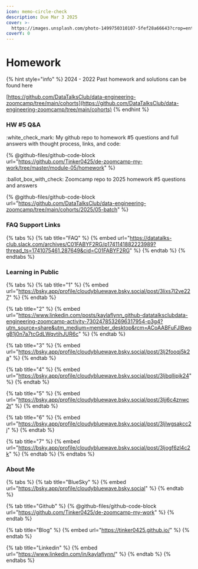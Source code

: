```yaml
---
icon: memo-circle-check
description: Due Mar 3 2025
cover: >-
  https://images.unsplash.com/photo-1499750310107-5fef28a66643?crop=entropy&cs=srgb&fm=jpg&ixid=M3wxOTcwMjR8MHwxfHNlYXJjaHw2fHxzdHVkeSUyMGNvZmZlZXxlbnwwfHx8fDE3Mzc2MDMzMDl8MA&ixlib=rb-4.0.3&q=85
coverY: 0
---
```


# Homework

{% hint style="info" %}
2024 - 2022 Past homework and solutions can be found here

[https://github.com/DataTalksClub/data-engineering-zoomcamp/tree/main/cohorts](https://github.com/DataTalksClub/data-engineering-zoomcamp/tree/main/cohorts)
{% endhint %}

### HW #5 Q\&A

:white\_check\_mark: My github repo to homework  #5 questions and full answers with thought process, links, and code:

{% @github-files/github-code-block url="https://github.com/Tinker0425/de-zoomcamp-my-work/tree/master/module-05/homework" %}

:ballot\_box\_with\_check: Zoomcamp repo to 2025 homework #5 questions and answers

{% @github-files/github-code-block url="https://github.com/DataTalksClub/data-engineering-zoomcamp/tree/main/cohorts/2025/05-batch" %}

### FAQ Support Links

{% tabs %}
{% tab title="FAQ" %}
{% embed url="https://datatalks-club.slack.com/archives/C01FABYF2RG/p1741141882223989?thread_ts=1741075461.287649&cid=C01FABYF2RG" %}
{% endtab %}
{% endtabs %}

### Learning in Public

{% tabs %}
{% tab title="1" %}
{% embed url="https://bsky.app/profile/cloudybluewave.bsky.social/post/3lixs7l2ve227" %}
{% endtab %}

{% tab title="2" %}
{% embed url="https://www.linkedin.com/posts/kaylaflynn_github-datatalksclubdata-engineering-zoomcamp-activity-7302478532696317954-p3g4?utm_source=share&utm_medium=member_desktop&rcm=ACoAABFuFJIBwogB1j0n7a7tcGdLWqvtihJUR6c" %}
{% endtab %}

{% tab title="3" %}
{% embed url="https://bsky.app/profile/cloudybluewave.bsky.social/post/3lj2fooqj5k2a" %}
{% endtab %}

{% tab title="4" %}
{% embed url="https://bsky.app/profile/cloudybluewave.bsky.social/post/3ljbqllipjk24" %}
{% endtab %}

{% tab title="5" %}
{% embed url="https://bsky.app/profile/cloudybluewave.bsky.social/post/3ljj6c4znwc2t" %}
{% endtab %}

{% tab title="6" %}
{% embed url="https://bsky.app/profile/cloudybluewave.bsky.social/post/3ljlwgsakcc2j" %}
{% endtab %}

{% tab title="7" %}
{% embed url="https://bsky.app/profile/cloudybluewave.bsky.social/post/3ljogf6zl4c2k" %}
{% endtab %}
{% endtabs %}

### About Me

{% tabs %}
{% tab title="BlueSky" %}
{% embed url="https://bsky.app/profile/cloudybluewave.bsky.social" %}
{% endtab %}

{% tab title="Github" %}
{% @github-files/github-code-block url="https://github.com/Tinker0425/de-zoomcamp-my-work" %}
{% endtab %}

{% tab title="Blog" %}
{% embed url="https://tinker0425.github.io/" %}
{% endtab %}

{% tab title="Linkedin" %}
{% embed url="https://www.linkedin.com/in/kaylaflynn/" %}
{% endtab %}
{% endtabs %}
